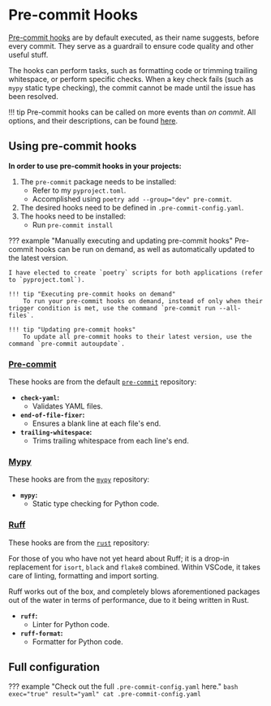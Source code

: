 # Pre-commit Hooks

[Pre-commit hooks](https://pre-commit.com/) are by default executed, as their name suggests, before every commit. They serve as a guardrail to ensure code quality and other useful stuff.

The hooks can perform tasks, such as formatting code or trimming trailing whitespace, or perform specific checks. When a key check fails (such as `mypy` static type checking), the commit cannot be made until the issue has been resolved.

!!! tip
    Pre-commit hooks can be called on more events than *on commit*. All options, and their descriptions, can be found [here](https://pre-commit.com/#supported-git-hooks).

## Using pre-commit hooks

**In order to use pre-commit hooks in your projects:**

1. The `pre-commit` package needs to be installed:
      + Refer to my `pyproject.toml`.
      + Accomplished using `poetry add --group="dev" pre-commit`.
2. The desired hooks need to be defined in `.pre-commit-config.yaml`.
3. The hooks need to be installed:
     + Run `pre-commit install`

??? example "Manually executing and updating pre-commit hooks"
    Pre-commit hooks can be run on demand, as well as automatically updated to the latest version.

    I have elected to create `poetry` scripts for both applications (refer to `pyproject.toml`).

    !!! tip "Executing pre-commit hooks on demand"
        To run your pre-commit hooks on demand, instead of only when their trigger condition is met, use the command `pre-commit run --all-files`.

    !!! tip "Updating pre-commit hooks"
        To update all pre-commit hooks to their latest version, use the command `pre-commit autoupdate`.

### [Pre-commit](https://github.com/pre-commit)

These hooks are from the default [`pre-commit`](https://github.com/pre-commit/pre-commit-hooks) repository:

+ **`check-yaml`:**
    + Validates YAML files.
+ **`end-of-file-fixer`:**
    + Ensures a blank line at each file's end.
+ **`trailing-whitespace`:**
    + Trims trailing whitespace from each line's end.

### [Mypy](https://mypy-lang.org/)

These hooks are from the [`mypy`](https://github.com/pre-commit/mirrors-mypy) repository:

+ **`mypy`:**
    + Static type checking for Python code.

### [Ruff](https://docs.astral.sh/ruff/)


These hooks are from the [`rust`](https://github.com/astral-sh/ruff-pre-commit) repository:

For those of you who have not yet heard about Ruff; it is a drop-in replacement for `isort`, `black` and `flake8` combined. Within VSCode, it takes care of linting, formatting and import sorting.

Ruff works out of the box, and completely blows aforementioned packages out of the water in terms of performance, due to it being written in Rust.

+ **`ruff`:**
    + Linter for Python code.
+ **`ruff-format`:**
    + Formatter for Python code.

## Full configuration

??? example "Check out the full `.pre-commit-config.yaml` here."
    ```bash exec="true" result="yaml"
    cat .pre-commit-config.yaml
    ```
